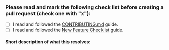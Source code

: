### Please read and mark the following check list before creating a pull request (check one with "x"):

 - [ ] I read and followed the [CONTRIBUTING.md](https://github.com/akveo/ngx-admin/blob/master/CONTRIBUTING.md) guide.
 - [ ] I read and followed the [New Feature Checklist](https://github.com/akveo/ngx-admin/blob/master/DEV_DOCS.md#new-feature-checklist) guide.
 
 #### Short description of what this resolves:
